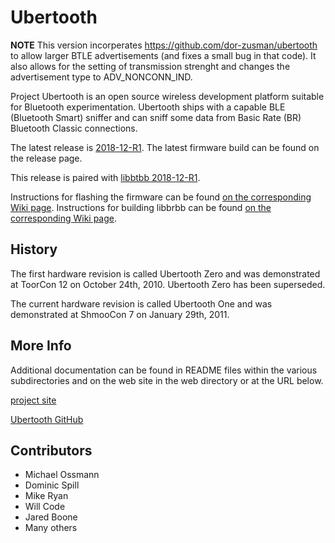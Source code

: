 Ubertooth
=========

**NOTE** This version incorperates https://github.com/dor-zusman/ubertooth to allow larger BTLE advertisements (and fixes a small bug in that code). It also allows for the setting of transmission strenght and changes the advertisement type to ADV_NONCONN_IND. 

Project Ubertooth is an open source wireless development platform
suitable for Bluetooth experimentation. Ubertooth ships with a capable
BLE (Bluetooth Smart) sniffer and can sniff some data from Basic Rate
(BR) Bluetooth Classic connections.

The latest release is [2018-12-R1](https://github.com/greatscottgadgets/ubertooth/releases/tag/2018-12-R1).
The latest firmware build can be found on the release page.

This release is paired with [libbtbb 2018-12-R1](https://github.com/greatscottgadgets/libbtbb/releases/tag/2018-12-R1).

Instructions for flashing the firmware can be found [on the corresponding Wiki page](https://github.com/greatscottgadgets/ubertooth/wiki/Firmware).
Instructions for building libbrbb can be found [on the corresponding Wiki page](https://github.com/greatscottgadgets/ubertooth/wiki/Build-Guide).

History
-------

The first hardware revision is called Ubertooth Zero and was demonstrated at
ToorCon 12 on October 24th, 2010.  Ubertooth Zero has been superseded.

The current hardware revision is called Ubertooth One and was demonstrated at
ShmooCon 7 on January 29th, 2011.

More Info
---------

Additional documentation can be found in README files within the various
subdirectories and on the web site in the web directory or at the URL below.

[project site](http://ubertooth.sourceforge.net/)

[Ubertooth GitHub](https://github.com/greatscottgadgets/ubertooth)

Contributors
------------

 - Michael Ossmann
 - Dominic Spill
 - Mike Ryan
 - Will Code
 - Jared Boone
 - Many others
